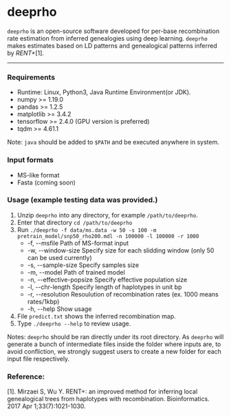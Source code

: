 # deeprho
`deeprho` is an open-source software developed for per-base recombination rate estimation from inferred genealogies using deep learning. `deeprho` makes estimates based on LD patterns and genealogical patterns inferred by *RENT+*[1].

---
### Requirements
- Runtime: Linux, Python3, Java Runtime Environment(or JDK).
- numpy >= 1.19.0
- pandas >= 1.2.5
- matplotlib >= 3.4.2
- tensorflow >= 2.4.0 (GPU version is preferred)
- tqdm >= 4.61.1

Note: `java` should be added to `$PATH` and be executed anywhere in system.

### Input formats
- MS-like format
- Fasta (coming soon)

### Usage (example testing data was provided.)
1. Unzip `deeprho` into any directory, for example `/path/to/deeprho`.
2. Enter that directory `cd /path/to/deeprho`
3. Run `./deeprho -f data/ms.data -w 50 -s 100 -m pretrain_model/snp50_rho200.mdl -n 100000 -l 100000 -r 1000`
    - -f, --msfile <MSFILE>               Path of MS-format input
    - -w, --window-size <WINDOWSIZE>      Specify size for each slidding window (only 50 can be used currently)
    - -s, --sample-size <POPSIZE>         Specify samples size
    - -m, --model <MODEL>                 Path of trained model
    - -n, --effective-popsize             Specify effective population size
    - -l, --chr-length                    Specify length of haplotypes in unit bp
    - -r, --resolution                    Resoulution of recombination rates (ex. 1000 means rates/1kbp)
    - -h, --help                          Show usage
4. File `predict.txt` shows the inferred recombination map.
5. Type `./deeprho --help` to review usage.
  
Notes: `deeprho` should be ran directly under its root directory. As `deeprho` will generate a bunch of intermediate files inside the folder where inputs are, to avoid confliction, we strongly suggest users to create a new folder for each input file respectively.
  
### Reference:
[1]. Mirzaei S, Wu Y. RENT+: an improved method for inferring local genealogical trees from haplotypes with recombination. Bioinformatics. 2017 Apr 1;33(7):1021-1030.
  
